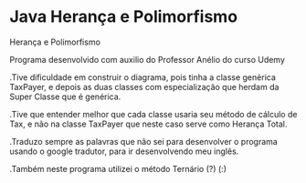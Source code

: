 # Java Herança e Polimorfismo

Herança e Polimorfismo

Programa desenvolvido com auxilio do Professor Anélio do curso Udemy

.Tive  dificuldade em construir o diagrama, pois tinha a classe genérica TaxPayer, e depois as duas classes com especialização que herdam da Super Classe que é genérica.

.Tive que entender melhor que cada classe usaria seu método de cálculo de Tax, e não na classe TaxPayer que neste caso serve como Herança Total.

.Traduzo sempre as palavras que não sei para desenvolver o programa usando o google tradutor, para ir desenvolvendo meu inglês.

.Também neste programa  utilizei o método Ternário (?) (:)


